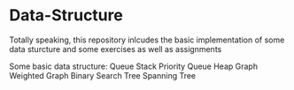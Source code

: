 # Data-Structure
Totally speaking, this repository inlcudes the basic implementation of some data sturcture and some exercises as well as assignments

Some basic data structure:
  Queue
  Stack
  Priority Queue
  Heap
  Graph
  Weighted Graph
  Binary Search Tree
  Spanning Tree

